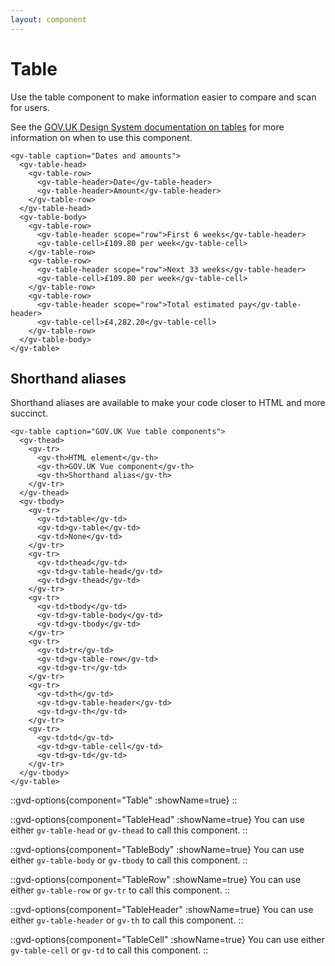 ```yaml
---
layout: component
---
```


# Table

Use the table component to make information easier to compare and scan for users.

See the [GOV.UK Design System documentation on tables](https://design-system.service.gov.uk/components/table/)
for more information on when to use this component.

```vue-html
<gv-table caption="Dates and amounts">
  <gv-table-head>
    <gv-table-row>
      <gv-table-header>Date</gv-table-header>
      <gv-table-header>Amount</gv-table-header>
    </gv-table-row>
  </gv-table-head>
  <gv-table-body>
    <gv-table-row>
      <gv-table-header scope="row">First 6 weeks</gv-table-header>
      <gv-table-cell>£109.80 per week</gv-table-cell>
    </gv-table-row>
    <gv-table-row>
      <gv-table-header scope="row">Next 33 weeks</gv-table-header>
      <gv-table-cell>£109.80 per week</gv-table-cell>
    </gv-table-row>
    <gv-table-row>
      <gv-table-header scope="row">Total estimated pay</gv-table-header>
      <gv-table-cell>£4,282.20</gv-table-cell>
    </gv-table-row>
  </gv-table-body>
</gv-table>
```

## Shorthand aliases

Shorthand aliases are available to make your code closer to HTML and more succinct.

```vue-html
<gv-table caption="GOV.UK Vue table components">
  <gv-thead>
    <gv-tr>
      <gv-th>HTML element</gv-th>
      <gv-th>GOV.UK Vue component</gv-th>
      <gv-th>Shorthand alias</gv-th>
    </gv-tr>
  </gv-thead>
  <gv-tbody>
    <gv-tr>
      <gv-td>table</gv-td>
      <gv-td>gv-table</gv-td>
      <gv-td>None</gv-td>
    </gv-tr>
    <gv-tr>
      <gv-td>thead</gv-td>
      <gv-td>gv-table-head</gv-td>
      <gv-td>gv-thead</gv-td>
    </gv-tr>
    <gv-tr>
      <gv-td>tbody</gv-td>
      <gv-td>gv-table-body</gv-td>
      <gv-td>gv-tbody</gv-td>
    </gv-tr>    
    <gv-tr>
      <gv-td>tr</gv-td>
      <gv-td>gv-table-row</gv-td>
      <gv-td>gv-tr</gv-td>
    </gv-tr>
    <gv-tr>
      <gv-td>th</gv-td>
      <gv-td>gv-table-header</gv-td>
      <gv-td>gv-th</gv-td>
    </gv-tr>
    <gv-tr>
      <gv-td>td</gv-td>
      <gv-td>gv-table-cell</gv-td>
      <gv-td>gv-td</gv-td>
    </gv-tr>
  </gv-tbody>
</gv-table>
```

::gvd-options{component="Table" :showName=true}
::

::gvd-options{component="TableHead" :showName=true}
You can use either `gv-table-head` or `gv-thead` to call this component.
::

::gvd-options{component="TableBody" :showName=true}
You can use either `gv-table-body` or `gv-tbody` to call this component.
::

::gvd-options{component="TableRow" :showName=true}
You can use either `gv-table-row` or `gv-tr` to call this component.
::

::gvd-options{component="TableHeader" :showName=true}
You can use either `gv-table-header` or `gv-th` to call this component.
::

::gvd-options{component="TableCell" :showName=true}
You can use either `gv-table-cell` or `gv-td` to call this component.
::